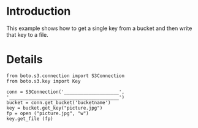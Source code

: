 # Introduction #

This example shows how to get a single key from a bucket and then write that key to a file.


# Details #
```
from boto.s3.connection import S3Connection
from boto.s3.key import Key

conn = S3Connection('____________________', '________________________________________')
bucket = conn.get_bucket('bucketname')
key = bucket.get_key("picture.jpg")
fp = open ("picture.jpg", "w")
key.get_file (fp)
```
